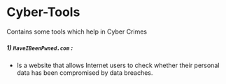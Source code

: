 # Cyber-Tools
Contains some tools which help in Cyber Crimes


##### 1)  `HaveIBeenPwned.com` :
- Is a website that allows Internet users to check whether their personal data has been compromised by data breaches.
